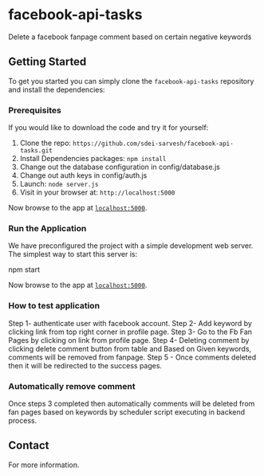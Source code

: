 # facebook-api-tasks
Delete a facebook fanpage comment based on certain negative keywords

## Getting Started

To get you started you can simply clone the `facebook-api-tasks` repository and install the dependencies:

### Prerequisites

If you would like to download the code and try it for yourself:

1. Clone the repo: `https://github.com/sdei-sarvesh/facebook-api-tasks.git`
2. Install Dependencies packages: `npm install`
3. Change out the database configuration in config/database.js
4. Change out auth keys in config/auth.js
5. Launch: `node server.js`
6. Visit in your browser at: `http://localhost:5000`

Now browse to the app at [`localhost:5000`][local-app-url].

### Run the Application

We have preconfigured the project with a simple development web server. The simplest way to start
this server is:

npm start

Now browse to the app at [`localhost:5000`][local-app-url].

### How to test application
Step 1- authenticate user with facebook account.
Step 2- Add keyword by clicking link from top right corner in profile page.
Step 3- Go to the Fb Fan Pages by clicking on link from profile page.
Step 4- Deleting comment by clicking delete comment button from table and Based on Given keywords, comments will be removed from fanpage.
Step 5 - Once comments deleted then it will be redirected to the success pages.

### Automatically remove comment
Once steps 3 completed then automatically comments will be deleted from fan pages based on keywords by scheduler script executing in backend process.

## Contact

For more information.

[local-app-url]: http://localhost:5000/
[node]: https://nodejs.org/
[npm]: https://www.npmjs.org/
